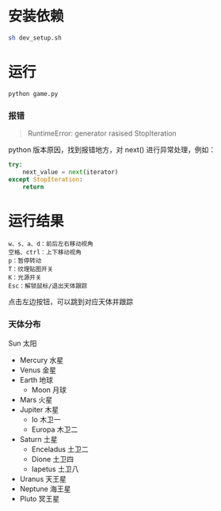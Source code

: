 # 安装依赖

```sh
sh dev_setup.sh
```

# 运行

```sh
python game.py
```

### 报错

> RuntimeError: generator rasised StopIteration

python 版本原因，找到报错地方，对 next() 进行异常处理，例如：

```python
try:
	next_value = next(iterator)
except StopIteration:
    return
```

# 运行结果

```
w、s、a、d：前后左右移动视角
空格、ctrl：上下移动视角
p：暂停转动
T：纹理贴图开关
K：光源开关
Esc：解锁鼠标/退出天体跟踪
```



点击左边按钮，可以跳到对应天体并跟踪



### **天体分布**

Sun 太阳

- Mercury 水星
- Venus 金星
- Earth 地球
  - Moon 月球
- Mars 火星
- Jupiter 木星
  - Io 木卫一
  - Europa 木卫二
- Saturn 土星
  - Enceladus 土卫二
  - Dione 土卫四
  - Iapetus 土卫八
- Uranus 天王星
- Neptune 海王星
- Pluto 冥王星